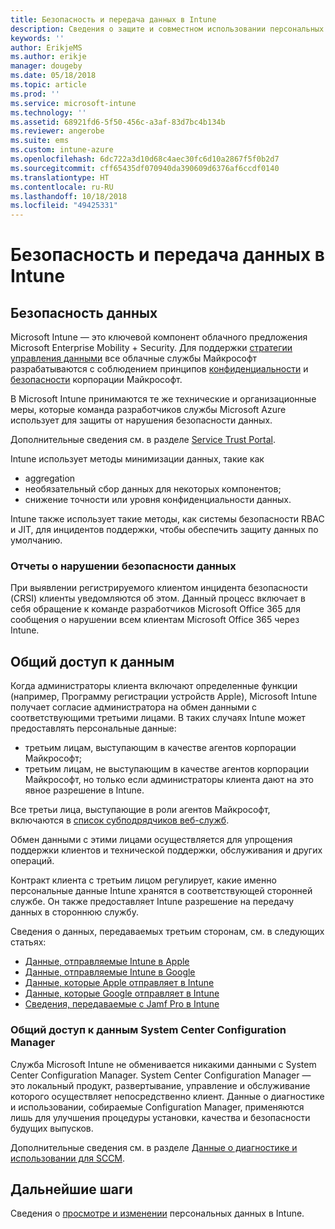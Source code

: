 ```yaml
---
title: Безопасность и передача данных в Intune
description: Сведения о защите и совместном использовании персональных данных в Intune.
keywords: ''
author: ErikjeMS
ms.author: erikje
manager: dougeby
ms.date: 05/18/2018
ms.topic: article
ms.prod: ''
ms.service: microsoft-intune
ms.technology: ''
ms.assetid: 68921fd6-5f50-456c-a3af-83d7bc4b134b
ms.reviewer: angerobe
ms.suite: ems
ms.custom: intune-azure
ms.openlocfilehash: 6dc722a3d10d68c4aec30fc6d10a2867f5f0b2d7
ms.sourcegitcommit: cff65435df070940da390609d6376af6ccdf0140
ms.translationtype: HT
ms.contentlocale: ru-RU
ms.lasthandoff: 10/18/2018
ms.locfileid: "49425331"
---
```

# <a name="data-security-and-sharing-in-intune"></a>Безопасность и передача данных в Intune


## <a name="data-security"></a>Безопасность данных

Microsoft Intune — это ключевой компонент облачного предложения Microsoft Enterprise Mobility + Security. Для поддержки [стратегии управления данными](https://www.microsoft.com/en-us/TrustCenter/Security/default.aspx) все облачные службы Майкрософт разрабатываются с соблюдением принципов [конфиденциальности](https://www.microsoft.com/en-us/trustcenter/privacy) и [безопасности](https://www.microsoft.com/en-us/trustcenter/security/) корпорации Майкрософт.  

В Microsoft Intune принимаются те же технические и организационные меры, которые команда разработчиков службы Microsoft Azure использует для защиты от нарушения безопасности данных.

Дополнительные сведения см. в разделе [Service Trust Portal](https://www.microsoft.com/en-us/TrustCenter/stp).

Intune использует методы минимизации данных, такие как

- aggregation
- необязательный сбор данных для некоторых компонентов;
- снижение точности или уровня конфиденциальности данных.

Intune также использует такие методы, как системы безопасности RBAC и JIT, для инцидентов поддержки, чтобы обеспечить защиту данных по умолчанию. 

### <a name="data-breach-reporting"></a>Отчеты о нарушении безопасности данных

При выявлении регистрируемого клиентом инцидента безопасности (CRSI) клиенты уведомляются об этом. Данный процесс включает в себя обращение к команде разработчиков Microsoft Office 365 для сообщения о нарушении всем клиентам Microsoft Office 365 через Intune.

## <a name="data-sharing"></a>Общий доступ к данным

Когда администраторы клиента включают определенные функции (например, Программу регистрации устройств Apple), Microsoft Intune получает согласие администратора на обмен данными с соответствующими третьими лицами. В таких случаях Intune может предоставлять персональные данные:

- третьим лицам, выступающим в качестве агентов корпорации Майкрософт;
- третьим лицам, не выступающим в качестве агентов корпорации Майкрософт, но только если администраторы клиента дают на это явное разрешение в Intune.

Все третьи лица, выступающие в роли агентов Майкрософт, включаются в [список субподрядчиков веб-служб](https://aka.ms/Online_Serv_Subcontractor_List).

Обмен данными с этими лицами осуществляется для упрощения поддержки клиентов и технической поддержки, обслуживания и других операций.

Контракт клиента с третьим лицом регулирует, какие именно персональные данные Intune хранятся в соответствующей сторонней службе. Он также предоставляет Intune разрешение на передачу данных в стороннюю службу.  

Сведения о данных, передаваемых третьим сторонам, см. в следующих статьях:
- [Данные, отправляемые Intune в Apple](data-intune-sends-to-apple.md)
- [Данные, отправляемые Intune в Google](data-intune-sends-to-google.md)
- [Данные, которые Apple отправляет в Intune](data-apple-sends-to-intune.md)
- [Данные, которые Google отправляет в Intune](data-google-sends-to-intune.md)
- [Сведения, передаваемые с Jamf Pro в Intune](conditional-access-integrate-jamf.md#information-shared-from-jamf-pro-to-intune)

### <a name="system-center-configuration-manager-data-sharing"></a>Общий доступ к данным System Center Configuration Manager

Служба Microsoft Intune не обменивается никакими данными с System Center Configuration Manager. System Center Configuration Manager — это локальный продукт, развертывание, управление и обслуживание которого осуществляет непосредственно клиент. Данные о диагностике и использовании, собираемые Configuration Manager, применяются лишь для улучшения процедуры установки, качества и безопасности будущих выпусков.

Дополнительные сведения см. в разделе [Данные о диагностике и использовании для SCCM](https://docs.microsoft.com/sccm/core/plan-design/diagnostics/diagnostics-and-usage-data.md). 


## <a name="next-steps"></a>Дальнейшие шаги

Сведения о [просмотре и изменении](privacy-data-view-correct.md) персональных данных в Intune.
